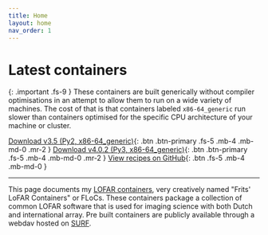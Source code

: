 ```yaml
---
title: Home
layout: home
nav_order: 1
---
```

# Latest containers
{: .important .fs-9 }
These containers are built generically without compiler optimisations in an attempt to allow them to run on a wide variety of machines. The cost of that is that containers labeled `x86-64_generic` run slower than containers optimised for the specific CPU architecture of your machine or cluster.

[Download v3.5 (Py2, x86-64_generic)](https://lofar-webdav.grid.sara.nl/software/shub_mirror/tikk3r/lofar-grid-hpccloud/lofar_sksp_v3.5_x86-64_generic_noavx512_ddf.sif?action=show){: .btn .btn-primary .fs-5 .mb-4 .mb-md-0 .mr-2 }
[Download v4.0.2 (Py3, x86-64_generic)](https://lofar-webdav.grid.sara.nl/software/shub_mirror/tikk3r/lofar-grid-hpccloud/lofar_sksp_v4.0.2_x86-64_generic_noavx512_ddf.sif?action=show){: .btn .btn-primary .fs-5 .mb-4 .mb-md-0 .mr-2 }
[View recipes on GitHub][LOFAR containers]{: .btn .fs-5 .mb-4 .mb-md-0 }

---

This page documents my [LOFAR containers], very creatively named "Frits' LoFAR Containers" or FLoCs. These containers package a collection of common LOFAR software that is used for imaging science with both Dutch and international array. Pre built containers are publicly available through a webdav hosted on [SURF].

[LOFAR containers]: https://github.com/tikk3r/lofar-grid-hpccloud
[SURF]: https://lofar-webdav.grid.sara.nl/software/shub_mirror/tikk3r/lofar-grid-hpccloud/
